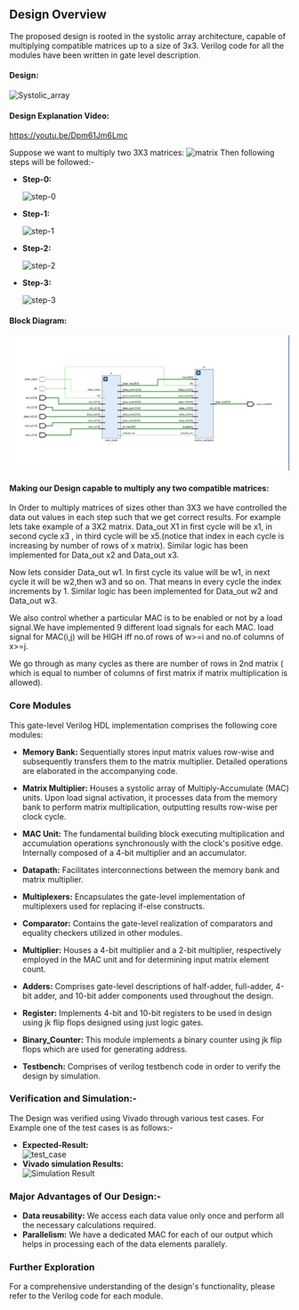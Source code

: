 ## Design Overview

The proposed design is rooted in the systolic array architecture, capable of multiplying compatible matrices up to a size of 3x3. Verilog code for all the modules have been written in gate level description.

#### Design:
![Systolic_array](https://github.com/user-attachments/assets/69fbeb5b-156f-4a47-a0a1-e2b71f0baac6)

#### Design Explanation Video:
https://youtu.be/Dpm61Jm6Lmc

Suppose we want to multiply two 3X3 matrices:
![matrix](https://github.com/user-attachments/assets/4402ae77-08b7-4d76-b551-9c684c8b98e4)
Then following steps will be followed:-
* **Step-0:**
  
  ![step-0](https://github.com/user-attachments/assets/f15265e8-0c33-48be-b13f-4f7fa9d08998)
* **Step-1:**
  
  ![step-1](https://github.com/user-attachments/assets/ced60285-837b-489b-a030-94e810d37e75)
* **Step-2:**
  
  ![step-2](https://github.com/user-attachments/assets/2b16060a-dc6e-40a4-a4c9-5af25b480182)
* **Step-3:**
   
   ![step-3](https://github.com/user-attachments/assets/25cd1157-f22c-4dc8-b83c-afb882757558)


#### Block Diagram:

![Final_Design_Block_Diagram](https://github.com/HIMESH-J/MATRIX_MULTIPLICATION_ACCELERATOR_IITISOC/blob/main/Design_Diagrams/FINAL_DESIGN.png)
#### Making our Design capable to multiply any two compatible matrices:  

In Order to multiply matrices of sizes other than 3X3 we have controlled the data out values in each step such that we get correct results. For example lets take example of a 3X2 matrix. Data_out X1 in first cycle will be x1, in second cycle x3 , in third cycle will be x5.(notice that index in each cycle is increasing by number of rows of x matrix). Similar logic has been implemented for Data_out x2 and Data_out x3.

Now lets consider Data_out w1. In first cycle its value will be w1, in next cycle it will be w2,then w3 and so on. That means in every cycle the index increments by 1. Similar logic has been implemented for Data_out w2 and Data_out w3.

We also control whether a particular MAC is to be enabled or not by a load signal.We have implemented 9 different load signals for each MAC. load signal for MAC(i,j) will be HIGH iff no.of rows of w>=i and no.of columns of x>=j.

We go through as many cycles as there are number of rows in 2nd matrix ( which is equal to number of columns of first matrix if matrix multiplication is allowed).

### Core Modules
This gate-level Verilog HDL implementation comprises the following core modules:

* **Memory Bank:** Sequentially stores input matrix values row-wise and subsequently transfers them to the matrix multiplier. Detailed operations are elaborated in the accompanying code.
* **Matrix Multiplier:** Houses a systolic array of Multiply-Accumulate (MAC) units. Upon load signal activation, it processes data from the memory bank to perform matrix multiplication, outputting results row-wise per clock cycle.
* **MAC Unit:** The fundamental building block executing multiplication and accumulation operations synchronously with the clock's positive edge. Internally composed of a 4-bit multiplier and an accumulator.
* **Datapath:** Facilitates interconnections between the memory bank and matrix multiplier.
* **Multiplexers:** Encapsulates the gate-level implementation of multiplexers used for replacing if-else constructs.
* **Comparator:** Contains the gate-level realization of comparators and equality checkers utilized in other modules.
* **Multiplier:** Houses a 4-bit multiplier and a 2-bit multiplier, respectively employed in the MAC unit and for determining input matrix element count.
  
* **Adders:** Comprises gate-level descriptions of half-adder, full-adder, 4-bit adder, and 10-bit adder components used throughout the design.
* **Register:** Implements 4-bit and 10-bit registers to be used in design using jk flip flops designed  using just logic gates.  
* **Binary_Counter:** This module implements a binary counter using jk flip flops which are used for generating address.
* **Testbench:** Comprises of verilog testbench code in order to verify the design by simulation.
### Verification and Simulation:-
The Design was verified using Vivado through various test cases. For Example one of the test cases is as follows:-
* **Expected-Result:**  
![test_case](https://github.com/user-attachments/assets/5219da3c-645c-431a-bd0e-089ef839b5a5)
* **Vivado simulation Results:**  
![Simulation Result](https://github.com/user-attachments/assets/99c270fe-728d-4156-b435-4cd4302279eb)
### Major Advantages of Our Design:-
* **Data reusability:** We access each data value only once and perform all the necessary calculations required.
* **Parallelism:** We have a dedicated MAC for each of our output which helps in processing each of the data elements parallely. 

### Further Exploration

For a comprehensive understanding of the design's functionality, please refer to the Verilog code for each module. 
